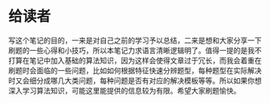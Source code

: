 # 给读者

写这个笔记的目的，一来是对自己之前的学习予以总结，二来是想和大家分享一下刷题的一些心得和小技巧，所以本笔记力求语言清晰逻辑明了。值得一提的是我不打算在笔记中加入基础的算法知识，因为这样会使得文章过于冗长，而我会着重在刷题时会面临的一些问题，比如如何根据特征快速分辨题型，每种题型在实际解决时又会细分成哪几大类问题，每种问题是否有对应的解决模板等等。所以如果你想深入学习算法知识，可能这里能提供的信息较为有限。希望大家刷题愉快。



